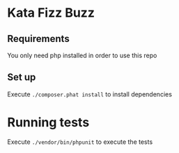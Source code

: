 # Kata Fizz Buzz

## Requirements

You only need php installed in order to use this repo

## Set up

Execute `./composer.phat install` to install dependencies

# Running tests

Execute `./vendor/bin/phpunit` to execute the tests